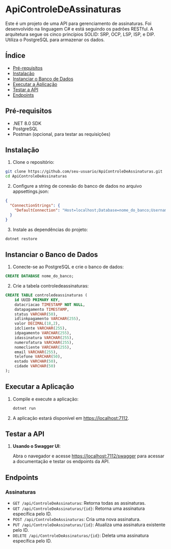 # ApiControleDeAssinaturas

Este é um projeto de uma API para gerenciamento de assinaturas. Foi desenvolvido na linguagem C# e está seguindo os padrões RESTful. A arquitetura segue os cinco princípios SOLID: SRP, OCP, LSP, ISP, e DIP. Utiliza o PostgreSQL para armazenar os dados.

## Índice
- [Pré-requisitos](#pré-requisitos)
- [Instalação](#instalação)
- [Instanciar o Banco de Dados](#instanciar-o-banco-de-dados)
- [Executar a Aplicação](#executar-a-aplicação)
- [Testar a API](#testar-a-api)
- [Endpoints](#endpoints)

## Pré-requisitos
- .NET 8.0 SDK
- PostgreSQL
- Postman (opcional, para testar as requisições)

## Instalação

1. Clone o repositório:

```bash
git clone https://github.com/seu-usuario/ApiControleDeAssinaturas.git
cd ApiControleDeAssinaturas
```

2. Configure a string de conexão do banco de dados no arquivo appsettings.json:
```json
{
  "ConnectionStrings": {
    "DefaultConnection": "Host=localhost;Database=nome_do_banco;Username=seu_usuario;Password=sua_senha"
  }
}

```
3. Instale as dependências do projeto:
```bash
dotnet restore
```

## Instanciar o Banco de Dados

1. Conecte-se ao PostgreSQL e crie o banco de dados:
```sql
CREATE DATABASE nome_do_banco;
```

2. Crie a tabela controledeassinaturas:
```sql
CREATE TABLE controledeassinaturas (
    id UUID PRIMARY KEY,
    datacriacao TIMESTAMP NOT NULL,
    datapagamento TIMESTAMP,
    status VARCHAR(50),
    idlinkpagamento VARCHAR(255),
    valor DECIMAL(18,2),
    idcliente VARCHAR(255),
    idpagamento VARCHAR(255),
    idassinatura VARCHAR(255),
    numerofatura VARCHAR(255),
    nomecliente VARCHAR(255),
    email VARCHAR(255),
    telefone VARCHAR(50),
    estado VARCHAR(50),
    cidade VARCHAR(50)
);

```
## Executar a Aplicação

1. Compile e execute a aplicação:

    ```bash
    dotnet run
    ```
2. A aplicação estará disponível em [https://localhost:7112](https://localhost:7171).

## Testar a API

1. **Usando o Swagger UI**:

    Abra o navegador e acesse [https://localhost:7112/swagger](https://localhost:7171/swagger) para acessar a documentação e testar os endpoints da API.

## Endpoints

### Assinaturas

- `GET /api/ControleDeAssinaturas`: Retorna todas as assinaturas.
- `GET /api/ControleDeAssinaturas/{id}`: Retorna uma assinatura específica pelo ID.
- `POST /api/ControleDeAssinaturas`: Cria uma nova assinatura.
- `PUT /api/ControleDeAssinaturas/{id}`: Atualiza uma assinatura existente pelo ID.
- `DELETE /api/ControleDeAssinaturas/{id}`: Deleta uma assinatura específica pelo ID.
